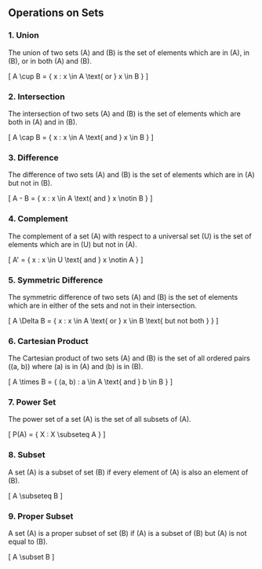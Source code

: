 ## Operations on Sets

### 1. Union

The union of two sets \(A\) and \(B\) is the set of elements which are in \(A\), in \(B\), or in both \(A\) and \(B\).

\[ A \cup B = \{ x : x \in A \text{ or } x \in B \} \]

### 2. Intersection

The intersection of two sets \(A\) and \(B\) is the set of elements which are both in \(A\) and in \(B\).

\[ A \cap B = \{ x : x \in A \text{ and } x \in B \} \]

### 3. Difference

The difference of two sets \(A\) and \(B\) is the set of elements which are in \(A\) but not in \(B\).

\[ A - B = \{ x : x \in A \text{ and } x \notin B \} \]

### 4. Complement

The complement of a set \(A\) with respect to a universal set \(U\) is the set of elements which are in \(U\) but not in \(A\).

\[ A' = \{ x : x \in U \text{ and } x \notin A \} \]

### 5. Symmetric Difference

The symmetric difference of two sets \(A\) and \(B\) is the set of elements which are in either of the sets and not in their intersection.

\[ A \Delta B = \{ x : x \in A \text{ or } x \in B \text{ but not both } \} \]

### 6. Cartesian Product

The Cartesian product of two sets \(A\) and \(B\) is the set of all ordered pairs \((a, b)\) where \(a\) is in \(A\) and \(b\) is in \(B\).

\[ A \times B = \{ (a, b) : a \in A \text{ and } b \in B \} \]

### 7. Power Set

The power set of a set \(A\) is the set of all subsets of \(A\).

\[ P(A) = \{ X : X \subseteq A \} \]

### 8. Subset

A set \(A\) is a subset of set \(B\) if every element of \(A\) is also an element of \(B\).

\[ A \subseteq B \]

### 9. Proper Subset

A set \(A\) is a proper subset of set \(B\) if \(A\) is a subset of \(B\) but \(A\) is not equal to \(B\).

\[ A \subset B \]
